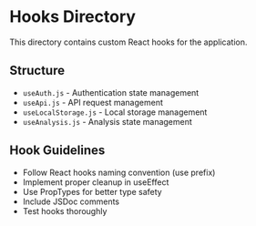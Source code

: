 # Hooks Directory

This directory contains custom React hooks for the application.

## Structure

- `useAuth.js` - Authentication state management
- `useApi.js` - API request management
- `useLocalStorage.js` - Local storage management
- `useAnalysis.js` - Analysis state management

## Hook Guidelines

- Follow React hooks naming convention (use prefix)
- Implement proper cleanup in useEffect
- Use PropTypes for better type safety
- Include JSDoc comments
- Test hooks thoroughly
